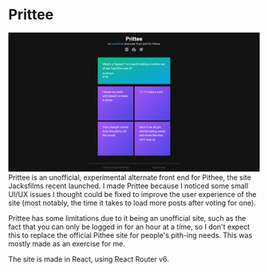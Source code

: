 # Prittee
![Prittee main page](image-2.png)
Prittee is an unofficial, experimental alternate front end for Pithee, the site Jacksfilms recent launched. I made Prittee because I noticed some small UI/UX issues I thought could be fixed to improve the user experience of the site (most notably, the time it takes to load more posts after voting for one).

Prittee has some limitations due to it being an unofficial site, such as the fact that you can only be logged in for an hour at a time, so I don't expect this to replace the official Pithee site for people's pith-ing needs. This was mostly made as an exercise for me.

The site is made in React, using React Router v6.